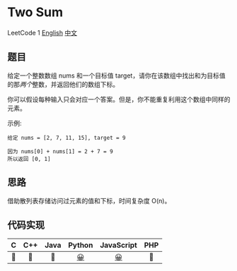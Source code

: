 # Two Sum
LeetCode 1
[English](https://leetcode.com/problems/two-sum/)
[中文](https://leetcode-cn.com/problems/two-sum/)

## 题目
给定一个整数数组 nums 和一个目标值 target，请你在该数组中找出和为目标值的那*两个*整数，并返回他们的数组下标。

你可以假设每种输入只会对应一个答案。但是，你不能重复利用这个数组中同样的元素。

示例:
```
给定 nums = [2, 7, 11, 15], target = 9

因为 nums[0] + nums[1] = 2 + 7 = 9
所以返回 [0, 1]
```

## 思路
借助散列表存储访问过元素的值和下标，时间复杂度 O(n)。

## 代码实现
| C | C++ | Java | Python | JavaScript | PHP |
| :--: | :--: | :--: | :--: | :---: | :---: |
| 🤔 | 🤔 | 🤔 | [😀](TwoSum.py) | [😀](TwoSum.js) | 🤔 |
